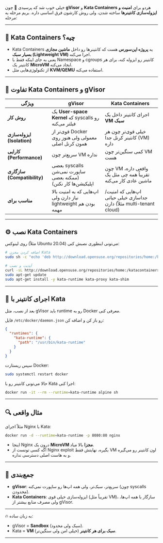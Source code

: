 خیلی خوب شد که پرسیدی 🙌 چون **gVisor** و **Kata Containers** هردو برای **امنیت و ایزوله‌سازی کانتینرها** ساخته شدن، ولی روش کارشون فرق اساسی داره.
بریم مرحله به مرحله:

---

## 🧩 Kata Containers چیه؟

* Kata Containers یه **پروژه اپن‌سورس** هست که کانتینرها رو داخل **ماشین مجازی بسیار سبک (Lightweight VM)** اجرا می‌کنه.
* یعنی به جای اینکه فقط با Namespace و cgroups کانتینر رو ایزوله کنه، برای هر کانتینر یک **MicroVM** ایجاد می‌کنه.
* از تکنولوژی‌هایی مثل **KVM/QEMU** استفاده می‌کنه.

---

## 🔎 تفاوت Kata Containers و gVisor

| ویژگی                       | gVisor                                                          | Kata Containers                                                     |
| --------------------------- | --------------------------------------------------------------- | ------------------------------------------------------------------- |
| **روش کار**                 | یک **User-space Kernel** که syscalls رو فیلتر می‌کنه            | اجرای کانتینر داخل یک **VM سبک**                                    |
| **ایزوله‌سازی (Isolation)** | قوی‌تر از Docker معمولی ولی هنوز روی همون کرنل اصلی             | خیلی قوی‌تر چون هر کانتینر کرنل جدا (VM) داره                       |
| **کارایی (Performance)**    | سریع‌تر چون VM نداره                                            | کمی سنگین‌تر چون VM هست                                             |
| **سازگاری (Compatibility)** | بعضی syscalls ساپورت نمی‌شن (ممکنه بعضی اپلیکیشن‌ها کار نکنن)   | چون VM واقعی داره، تقریباً همه چی مثل یک ماشین عادی کار می‌کنه      |
| **مناسب برای**              | اپ‌هایی که به امنیت بالا نیاز دارن ولی lightweight بودن هم مهمه | اپ‌هایی که امنیت/جداسازی خیلی حیاتی دارن (مثلاً multi-tenant cloud) |

---

## ⚙️ نصب Kata Containers

روی لینوکس (مثلاً Ubuntu 20.04) می‌تونی اینطوری نصبش کنی:

```bash
# اضافه کردن مخزن Kata
sudo sh -c "echo 'deb http://download.opensuse.org/repositories/home:/katacontainers:/releases:/xUbuntu_20.04/ /' > /etc/apt/sources.list.d/kata-containers.list"

# آپدیت و نصب
curl -sL http://download.opensuse.org/repositories/home:/katacontainers:/releases:/xUbuntu_20.04/Release.key | sudo apt-key add -
sudo apt-get update
sudo apt-get install -y kata-runtime kata-proxy kata-shim
```

---

## 🚀 اجرای کانتینر با Kata

بعد از نصب، مثل gVisor باید runtime رو به Docker معرفی کنی.

فایل `/etc/docker/daemon.json` رو باز کن و اضافه کن:

```json
{
  "runtimes": {
    "kata-runtime": {
      "path": "/usr/bin/kata-runtime"
    }
  }
}
```

سپس ریستارت Docker:

```bash
sudo systemctl restart docker
```

حالا می‌تونی کانتینر رو با Kata اجرا کنی:

```bash
docker run -it --rm --runtime=kata-runtime alpine sh
```

---

## 🔍 مثال واقعی

مثلاً اجرای Nginx با Kata:

```bash
docker run -d --runtime=kata-runtime -p 8080:80 nginx
```

* اینجا Nginx درون یک **MicroVM مجزا** بالا میاد.
* اگه کسی تونست از Nginx exploit بگیره، نهایتش فقط VM اون کانتینر رو می‌گیره و به هاست اصلی دسترسی نداره.

---

## 📌 جمع‌بندی

* **gVisor**: سریع‌تر، سبک‌تر، ولی همه اپ‌ها رو ساپورت نمی‌کنه (چون syscalls محدودن).
* **Kata Containers**: ایزوله‌سازی خیلی قوی (تقریباً مثل VM)، سازگار با همه اپ‌ها، ولی مصرف منابع بیشتر از gVisor.

---

🔥 به زبان ساده:

* gVisor = **Sandbox** (سبک ولی محدود).
* Kata = **VM سبک برای هر کانتینر** (خیلی امن ولی سنگین‌تر).

---
